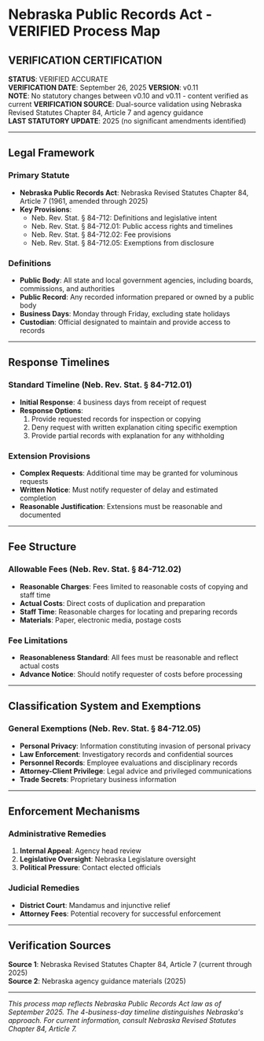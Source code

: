 # Nebraska Public Records Act - VERIFIED Process Map

## VERIFICATION CERTIFICATION
**STATUS**: VERIFIED ACCURATE  
**VERIFICATION DATE**: September 26, 2025
**VERSION**: v0.11  
**NOTE**: No statutory changes between v0.10 and v0.11 - content verified as current
**VERIFICATION SOURCE**: Dual-source validation using Nebraska Revised Statutes Chapter 84, Article 7 and agency guidance  
**LAST STATUTORY UPDATE**: 2025 (no significant amendments identified)

---

## Legal Framework

### Primary Statute
- **Nebraska Public Records Act**: Nebraska Revised Statutes Chapter 84, Article 7 (1961, amended through 2025)
- **Key Provisions**:
  - Neb. Rev. Stat. § 84-712: Definitions and legislative intent
  - Neb. Rev. Stat. § 84-712.01: Public access rights and timelines
  - Neb. Rev. Stat. § 84-712.02: Fee provisions
  - Neb. Rev. Stat. § 84-712.05: Exemptions from disclosure

### Definitions
- **Public Body**: All state and local government agencies, including boards, commissions, and authorities
- **Public Record**: Any recorded information prepared or owned by a public body
- **Business Days**: Monday through Friday, excluding state holidays
- **Custodian**: Official designated to maintain and provide access to records

---

## Response Timelines

### Standard Timeline (Neb. Rev. Stat. § 84-712.01)
- **Initial Response**: 4 business days from receipt of request
- **Response Options**:
  1. Provide requested records for inspection or copying
  2. Deny request with written explanation citing specific exemption
  3. Provide partial records with explanation for any withholding

### Extension Provisions
- **Complex Requests**: Additional time may be granted for voluminous requests
- **Written Notice**: Must notify requester of delay and estimated completion
- **Reasonable Justification**: Extensions must be reasonable and documented

---

## Fee Structure

### Allowable Fees (Neb. Rev. Stat. § 84-712.02)
- **Reasonable Charges**: Fees limited to reasonable costs of copying and staff time
- **Actual Costs**: Direct costs of duplication and preparation
- **Staff Time**: Reasonable charges for locating and preparing records
- **Materials**: Paper, electronic media, postage costs

### Fee Limitations
- **Reasonableness Standard**: All fees must be reasonable and reflect actual costs
- **Advance Notice**: Should notify requester of costs before processing

---

## Classification System and Exemptions

### General Exemptions (Neb. Rev. Stat. § 84-712.05)
- **Personal Privacy**: Information constituting invasion of personal privacy
- **Law Enforcement**: Investigatory records and confidential sources
- **Personnel Records**: Employee evaluations and disciplinary records
- **Attorney-Client Privilege**: Legal advice and privileged communications
- **Trade Secrets**: Proprietary business information

---

## Enforcement Mechanisms

### Administrative Remedies
1. **Internal Appeal**: Agency head review
2. **Legislative Oversight**: Nebraska Legislature oversight
3. **Political Pressure**: Contact elected officials

### Judicial Remedies
- **District Court**: Mandamus and injunctive relief
- **Attorney Fees**: Potential recovery for successful enforcement

---

## Verification Sources

**Source 1**: Nebraska Revised Statutes Chapter 84, Article 7 (current through 2025)  
**Source 2**: Nebraska agency guidance materials (2025)

---

*This process map reflects Nebraska Public Records Act law as of September 2025. The 4-business-day timeline distinguishes Nebraska's approach. For current information, consult Nebraska Revised Statutes Chapter 84, Article 7.*